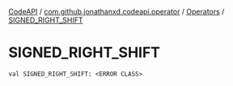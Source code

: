 [CodeAPI](../../index.md) / [com.github.jonathanxd.codeapi.operator](../index.md) / [Operators](index.md) / [SIGNED_RIGHT_SHIFT](.)

# SIGNED_RIGHT_SHIFT

`val SIGNED_RIGHT_SHIFT: <ERROR CLASS>`